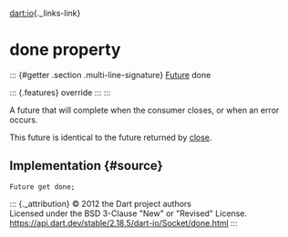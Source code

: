 [dart:io](../../dart-io/dart-io-library){._links-link}

done property
=============

::: {#getter .section .multi-line-signature}
[Future](../../dart-async/future-class) done

::: {.features}
override
:::
:::

A future that will complete when the consumer closes, or when an error
occurs.

This future is identical to the future returned by [close](close).

Implementation {#source}
--------------

``` {.language-dart data-language="dart"}
Future get done;
```

::: {._attribution}
© 2012 the Dart project authors\
Licensed under the BSD 3-Clause \"New\" or \"Revised\" License.\
<https://api.dart.dev/stable/2.18.5/dart-io/Socket/done.html>
:::
